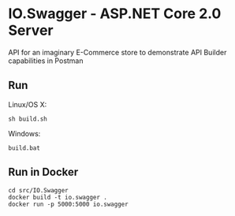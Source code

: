 # IO.Swagger - ASP.NET Core 2.0 Server

API for an imaginary E-Commerce store to demonstrate API Builder capabilities in Postman

## Run

Linux/OS X:

```
sh build.sh
```

Windows:

```
build.bat
```

## Run in Docker

```
cd src/IO.Swagger
docker build -t io.swagger .
docker run -p 5000:5000 io.swagger
```
